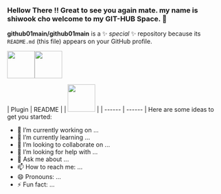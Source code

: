 ### Hellow There !! Great to see you again mate. my name is shiwook cho welcome to my GIT-HUB Space. 👋

**github01main/github01main** is a ✨ _special_ ✨ repository because its `README.md` (this file) appears on your GitHub profile.

<img height="64" width="64" src="https://cdn.jsdelivr.net/npm/simple-icons@v6/icons/python.svg" /><img height="64" width="64" src="https://cdn.jsdelivr.net/npm/simple-icons@v6/icons/django.svg" />

| Plugin | README |
| <img height="64" width="64" src="https://cdn.jsdelivr.net/npm/simple-icons@v6/icons/unrealengine.svg" /> |
| ------ | ------ |
Here are some ideas to get you started:

- 🔭 I’m currently working on ...
- 🌱 I’m currently learning ...
- 👯 I’m looking to collaborate on ...
- 🤔 I’m looking for help with ...
- 💬 Ask me about ...
- 📫 How to reach me: ...
- 😄 Pronouns: ...
- ⚡ Fun fact: ...

